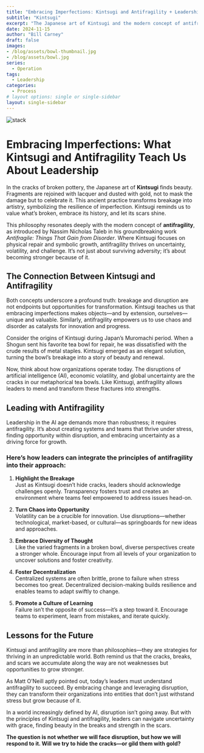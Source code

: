 ```yaml
---
title: "Embracing Imperfections: Kintsugi and Antifragility + Leadership"
subtitle: "Kintsugi"
excerpt: "The Japanese art of Kintsugi and the modern concept of antifragility offer lessons in leadership. Kintsugi transforms broken pottery into art by highlighting its cracks with golden lacquer, symbolizing beauty in imperfection and strength in repair. Similarly, antifragility, as coined by Nassim Nicholas Taleb, teaches us to thrive amid chaos, leveraging volatility and failure as opportunities for growth. For leaders, this means embracing challenges, fostering innovation, and building systems that don’t just endure disruption but grow stronger because of it."
date: 2024-11-15
author: "Bill Carney"
draft: false
images:
- /blog/assets/bowl-thumbnail.jpg
- /blog/assets/bowl.jpg
series:
  - Operation
tags:
  - Leadership
categories:
  - Process
# layout options: single or single-sidebar
layout: single-sidebar
---
```


![stack](/blog/assets/bowl.jpg)


# Embracing Imperfections: What Kintsugi and Antifragility Teach Us About Leadership

In the cracks of broken pottery, the Japanese art of **Kintsugi** finds beauty. Fragments are rejoined with lacquer and dusted with gold, not to mask the damage but to celebrate it. This ancient practice transforms breakage into artistry, symbolizing the resilience of imperfection. Kintsugi reminds us to value what’s broken, embrace its history, and let its scars shine.

This philosophy resonates deeply with the modern concept of **antifragility**, as introduced by Nassim Nicholas Taleb in his groundbreaking work *Antifragile: Things That Gain from Disorder*. Where Kintsugi focuses on physical repair and symbolic growth, antifragility thrives on uncertainty, volatility, and challenge. It’s not just about surviving adversity; it’s about becoming stronger because of it.

## The Connection Between Kintsugi and Antifragility

Both concepts underscore a profound truth: breakage and disruption are not endpoints but opportunities for transformation. Kintsugi teaches us that embracing imperfections makes objects—and by extension, ourselves—unique and valuable. Similarly, antifragility empowers us to use chaos and disorder as catalysts for innovation and progress.

Consider the origins of Kintsugi during Japan’s Muromachi period. When a Shogun sent his favorite tea bowl for repair, he was dissatisfied with the crude results of metal staples. Kintsugi emerged as an elegant solution, turning the bowl’s breakage into a story of beauty and renewal.

Now, think about how organizations operate today. The disruptions of artificial intelligence (AI), economic volatility, and global uncertainty are the cracks in our metaphorical tea bowls. Like Kintsugi, antifragility allows leaders to mend and transform these fractures into strengths.

## Leading with Antifragility

Leadership in the AI age demands more than robustness; it requires antifragility. It’s about creating systems and teams that thrive under stress, finding opportunity within disruption, and embracing uncertainty as a driving force for growth.

### Here’s how leaders can integrate the principles of antifragility into their approach:

1. **Highlight the Breakage**  
   Just as Kintsugi doesn’t hide cracks, leaders should acknowledge challenges openly. Transparency fosters trust and creates an environment where teams feel empowered to address issues head-on.

2. **Turn Chaos into Opportunity**  
   Volatility can be a crucible for innovation. Use disruptions—whether technological, market-based, or cultural—as springboards for new ideas and approaches.

3. **Embrace Diversity of Thought**  
   Like the varied fragments in a broken bowl, diverse perspectives create a stronger whole. Encourage input from all levels of your organization to uncover solutions and foster creativity.

4. **Foster Decentralization**  
   Centralized systems are often brittle, prone to failure when stress becomes too great. Decentralized decision-making builds resilience and enables teams to adapt swiftly to change.

5. **Promote a Culture of Learning**  
   Failure isn’t the opposite of success—it’s a step toward it. Encourage teams to experiment, learn from mistakes, and iterate quickly.

## Lessons for the Future

Kintsugi and antifragility are more than philosophies—they are strategies for thriving in an unpredictable world. Both remind us that the cracks, breaks, and scars we accumulate along the way are not weaknesses but opportunities to grow stronger.

As Matt O’Neill aptly pointed out, today’s leaders must understand antifragility to succeed. By embracing change and leveraging disruption, they can transform their organizations into entities that don’t just withstand stress but grow because of it.

In a world increasingly defined by AI, disruption isn’t going away. But with the principles of Kintsugi and antifragility, leaders can navigate uncertainty with grace, finding beauty in the breaks and strength in the scars.

**The question is not whether we will face disruption, but how we will respond to it. Will we try to hide the cracks—or gild them with gold?**